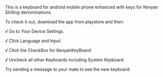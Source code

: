 This is a keyboard for android mobile phone enhanced with keys for Kenyan Shilling denominations.

To check it out, download the app from playstore and then:

  √ Go to Your Device Settings.
  
  √ Click Language and Input.
  
  √ Click the CheckBox for KenyanKeyBoard.
  
  √ Uncheck all other Keyboards including System Keyboard.
  
Try sending a message to your mate to see the new keyboard.

